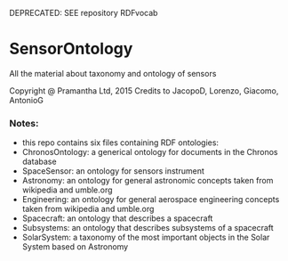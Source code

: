 DEPRECATED: SEE repository RDFvocab

# SensorOntology
All the material about taxonomy and ontology of sensors

Copyright @ Pramantha Ltd, 2015
Credits to JacopoD, Lorenzo, Giacomo, AntonioG

### Notes:

- this repo contains six files containing RDF ontologies:
- ChronosOntology: a generical ontology for documents in the Chronos database
- SpaceSensor: an ontology for sensors instrument
- Astronomy: an ontology for general astronomic concepts taken from wikipedia and umble.org
- Engineering: an ontology for general aerospace engineering concepts taken from wikipedia and umble.org
- Spacecraft: an ontology that describes a spacecraft
- Subsystems: an ontology that describes subsystems of a spacecraft
- SolarSystem: a taxonomy of the most important objects in the Solar System based on Astronomy

